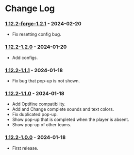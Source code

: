 # Change Log

### [1.12.2-forge-1.2.1](https://github.com/KatatsumuriPan/BetterQuestPopup/releases/tag/1.12.2-forge-1.2.1) - 2024-02-20

- Fix resetting config bug.

### [1.12.2-1.2.0](https://github.com/KatatsumuriPan/BetterQuestPopup/releases/tag/1.12.2-1.2.0) - 2024-01-20

- Add configs.

### [1.12.2-1.1.1](https://github.com/KatatsumuriPan/BetterQuestPopup/releases/tag/1.12.2-1.1.1) - 2024-01-18

- Fix bug that pop-up is not shown.

### [1.12.2-1.1.0](https://github.com/KatatsumuriPan/BetterQuestPopup/releases/tag/1.12.2-1.1.0) - 2024-01-18

- Add Optifine compatibility.
- Add and Change complete sounds and text colors.
- Fix duplicated pop-up.
- Show pop-up that is completed when the player is absent.
- Show pop-up of other teams.

### [1.12.2-1.0.0](https://github.com/KatatsumuriPan/BetterQuestPopup/releases/tag/1.12.2-1.0.0) - 2024-01-18

- First release.
